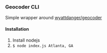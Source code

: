 ### Geocoder CLI

Simple wrapper around [wyattdanger/geocoder](https://github.com/wyattdanger/geocoder)

#### Installation

1. Install nodejs
2. `$ node index.js Atlanta, GA`
